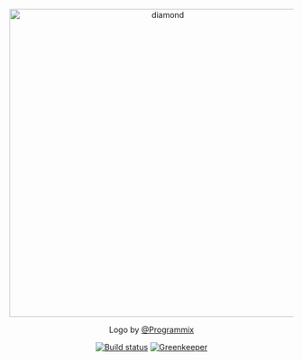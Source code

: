 <div align="center">
  <br />
  <a href="https://diamond.js.org/" target="_blank">
    <img src="https://cdn.rawgit.com/diamondpkg/website/master/assets/img/DiamondLogo.svg" width="546" alt="diamond" />
  </a>
  <br />
  <p>Logo by <a href="https://github.com/Programmix">@Programmix</a></p>
  <p>
    <a href="https://travis-ci.org/diamondpkg/diamond"><img src="https://travis-ci.org/diamondpkg/diamond.svg" alt="Build status" /></a>
    <a href="https://greenkeeper.io/"><img src="https://badges.greenkeeper.io/Hackzzila/diamond.svg" alt="Greenkeeper" /></a>
  </p>
</div>
